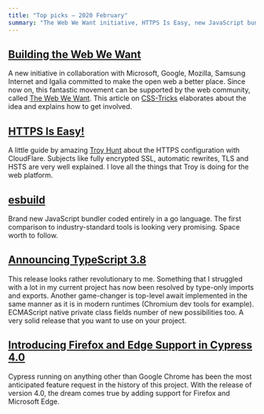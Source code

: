```yaml
---
title: "Top picks — 2020 February"
summary: "The Web We Want initiative, HTTPS Is Easy, new JavaScript bundler coded entirely in a go language, revolutionary TypeScript 3.8 changes, Firefox and Edge Support in Cypress 4.0 and more…"
---
```


## [Building the Web We Want](https://css-tricks.com/building-the-web-we-want/)

A new initiative in collaboration with Microsoft, Google, Mozilla, Samsung Internet and Igalia committed to make the open web a better place. Since now on, this fantastic movement can be supported by the web community, called [The Web We Want](https://webwewant.fyi). This article on [CSS-Tricks](https://css-tricks.com) elaborates about the idea and explains how to get involved.

## [HTTPS Is Easy!](https://httpsiseasy.com)

A little guide by amazing [Troy Hunt](https://twitter.com/troyhunt) about the HTTPS configuration with CloudFlare. Subjects like fully encrypted SSL, automatic rewrites, TLS and HSTS are very well explained. I love all the things that Troy is doing for the web platform.

## [esbuild](https://github.com/evanw/esbuild/)

Brand new JavaScript bundler coded entirely in a go language. The first comparison to industry-standard tools is looking very promising. Space worth to follow.

## [Announcing TypeScript 3.8](https://devblogs.microsoft.com/typescript/announcing-typescript-3-8/)

This release looks rather revolutionary to me. Something that I struggled with a lot in my current project has now been resolved by type-only imports and exports. Another game-changer is top-level await implemented in the same manner as it is in modern runtimes (Chromium dev tools for example). ECMAScript native private class fields number of new possibilities too. A very solid release that you want to use on your project.

## [Introducing Firefox and Edge Support in Cypress 4.0](https://www.cypress.io/blog/2020/02/06/introducing-firefox-and-edge-support-in-cypress-4-0/)

Cypress running on anything other than Google Chrome has been the most anticipated feature request in the history of this project. With the release of version 4.0, the dream comes true by adding support for Firefox and Microsoft Edge. 
